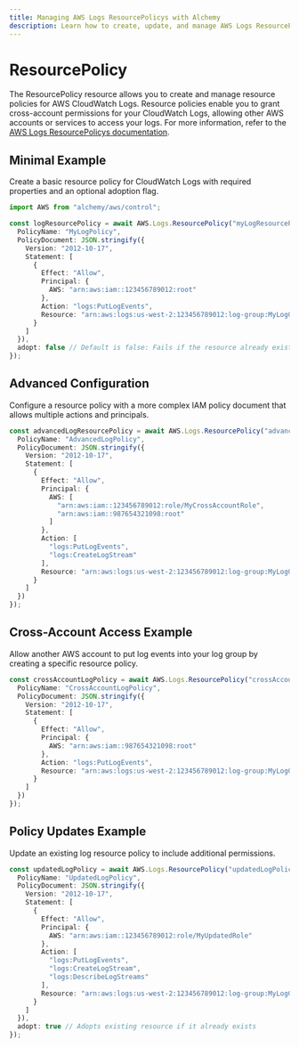 ```yaml
---
title: Managing AWS Logs ResourcePolicys with Alchemy
description: Learn how to create, update, and manage AWS Logs ResourcePolicys using Alchemy Cloud Control.
---
```


# ResourcePolicy

The ResourcePolicy resource allows you to create and manage resource policies for AWS CloudWatch Logs. Resource policies enable you to grant cross-account permissions for your CloudWatch Logs, allowing other AWS accounts or services to access your logs. For more information, refer to the [AWS Logs ResourcePolicys documentation](https://docs.aws.amazon.com/logs/latest/userguide/).

## Minimal Example

Create a basic resource policy for CloudWatch Logs with required properties and an optional adoption flag.

```ts
import AWS from "alchemy/aws/control";

const logResourcePolicy = await AWS.Logs.ResourcePolicy("myLogResourcePolicy", {
  PolicyName: "MyLogPolicy",
  PolicyDocument: JSON.stringify({
    Version: "2012-10-17",
    Statement: [
      {
        Effect: "Allow",
        Principal: {
          AWS: "arn:aws:iam::123456789012:root"
        },
        Action: "logs:PutLogEvents",
        Resource: "arn:aws:logs:us-west-2:123456789012:log-group:MyLogGroup:*"
      }
    ]
  }),
  adopt: false // Default is false: Fails if the resource already exists
});
```

## Advanced Configuration

Configure a resource policy with a more complex IAM policy document that allows multiple actions and principals.

```ts
const advancedLogResourcePolicy = await AWS.Logs.ResourcePolicy("advancedLogResourcePolicy", {
  PolicyName: "AdvancedLogPolicy",
  PolicyDocument: JSON.stringify({
    Version: "2012-10-17",
    Statement: [
      {
        Effect: "Allow",
        Principal: {
          AWS: [
            "arn:aws:iam::123456789012:role/MyCrossAccountRole",
            "arn:aws:iam::987654321098:root"
          ]
        },
        Action: [
          "logs:PutLogEvents",
          "logs:CreateLogStream"
        ],
        Resource: "arn:aws:logs:us-west-2:123456789012:log-group:MyLogGroup:*"
      }
    ]
  })
});
```

## Cross-Account Access Example

Allow another AWS account to put log events into your log group by creating a specific resource policy.

```ts
const crossAccountLogPolicy = await AWS.Logs.ResourcePolicy("crossAccountLogPolicy", {
  PolicyName: "CrossAccountLogPolicy",
  PolicyDocument: JSON.stringify({
    Version: "2012-10-17",
    Statement: [
      {
        Effect: "Allow",
        Principal: {
          AWS: "arn:aws:iam::987654321098:root"
        },
        Action: "logs:PutLogEvents",
        Resource: "arn:aws:logs:us-west-2:123456789012:log-group:MyLogGroup:*"
      }
    ]
  })
});
```

## Policy Updates Example

Update an existing log resource policy to include additional permissions.

```ts
const updatedLogPolicy = await AWS.Logs.ResourcePolicy("updatedLogPolicy", {
  PolicyName: "UpdatedLogPolicy",
  PolicyDocument: JSON.stringify({
    Version: "2012-10-17",
    Statement: [
      {
        Effect: "Allow",
        Principal: {
          AWS: "arn:aws:iam::123456789012:role/MyUpdatedRole"
        },
        Action: [
          "logs:PutLogEvents",
          "logs:CreateLogStream",
          "logs:DescribeLogStreams"
        ],
        Resource: "arn:aws:logs:us-west-2:123456789012:log-group:MyLogGroup:*"
      }
    ]
  }),
  adopt: true // Adopts existing resource if it already exists
});
```